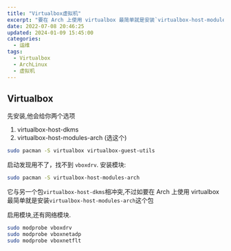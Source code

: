 ```yaml
---
title: "Virtualbox虚拟机"
excerpt: "要在 Arch 上使用 virtualbox 最简单就是安装`virtualbox-host-modules-arch`这个包"
date: 2022-07-08 20:46:25
updated: 2024-01-09 15:45:00
categories: 
  - 运维
tags:
  - Virtualbox
  - ArchLinux
  - 虚拟机
---
```


## Virtualbox

先安装,他会给你两个选项

1. virtualbox-host-dkms
2. virtualbox-host-modules-arch (选这个)

```bash
sudo pacman -S virtualbox virtualbox-guest-utils
```

启动发现用不了，找不到 `vboxdrv`. 安装模块:

```bash
sudo pacman -S virtualbox-host-modules-arch
```

它与另一个包`virtualbox-host-dkms`相冲突,不过如要在 Arch 上使用 virtualbox 最简单就是安装`virtualbox-host-modules-arch`这个包

启用模块,还有网络模块.

```bash
sudo modprobe vboxdrv
sudo modprobe vboxnetadp
sudo modprobe vboxnetflt
```
